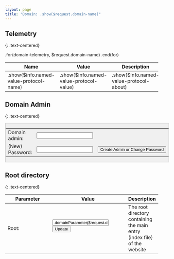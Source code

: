 ```yaml
---
layout: page
title: "Domain: .show($request.domain-name)"
---
```

## Telemetry
{: .text-centered}

<table class="domain-telemetry-table">
    <thead>
        <tr>
        	<th>Name</th><th>Value</th><th>Description</th>
        </tr>
    </thead>
    <tbody>
    	.for(domain-telemetry, $request.domain-name)
            <tr>
                <td class="table-column-name">.show($info.named-value-protocol-name)</td>
                <td class="table-column-value">.show($info.named-value-protocol-value)</td>
                <td class="table-column-description">.show($info.named-value-protocol-about)</td>
            </tr>
        .end(for)
    </tbody>
</table>

## Domain Admin
{: .text-centered}

<div style="display:flex">
	<div style="background-color:#f0f0f0; border: 2px solid lightgray; margin-left:auto; margin-right:auto;">
		<form action="/serveradmin/command/set-domain-admin-password" method="post">
			<input type="hidden" name="domain-name" value=".show($request.domain-name)">
			<table>
				<tr>
					<td>Domain admin:</td>
					<td><input type="text" name="ID" value=""></td>
					<td></td>
				</tr>
				<tr>
					<td>(New) Password:</td>
					<td><input type="text" name="Password" value=""></td>
					<td><input type="submit" value="Create Admin or Change Password"></td>
				</tr>
			</table>
		</form>
	</div>
</div>

## Root directory
{: .text-centered}

<div class="domain-details-table">
	<table class="default-table">
		<thead>
			<tr>
				<th text-align="left" style="width:160px">Parameter</th>
				<th text-align="center" style="width:260px">Value</th>
				<th text-align="left">Description</th>
			</tr>
		</thead>
		<tbody>
			<tr>
				<td>Root:</td>
				<td>
					<form method="post" action="/serveradmin/command/update-domain-parameter">
						<input type="hidden" name="parameter-name" value="root">
						<input type="hidden" name="domain-name" value=".show($request.domain-name)">
            			<input type="text" name="parameter-value" value=".domainParameter($request.domain-name, root)">
            			<input type="submit" value="Update">
					</form>
				</td>
				<td>The root directory containing the main entry (index file) of the website</td>
			</tr>
		</tbody>
	</table>
</div>
